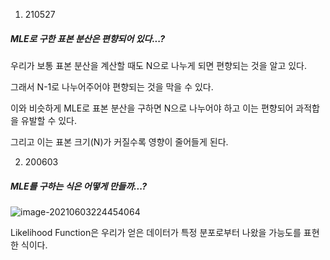 ﻿1. 210527

##### MLE로 구한 표본 분산은 편향되어 있다...?

우리가 보통 표본 분산을 계산할 때도 N으로 나누게 되면 편향되는 것을 알고 있다.

그래서 N-1로 나누어주어야 편향되는 것을 막을 수 있다.

이와 비슷하게 MLE로 표본 분산을 구하면 N으로 나누어야 하고 이는 편향되어 과적합을 유발할 수 있다.

그리고 이는 표본 크기(N)가 커질수록 영향이 줄어들게 된다.



2. 200603

##### MLE를 구하는 식은 어떻게 만들까...?

![image-20210603224454064](C:\Users\jinha\AppData\Roaming\Typora\typora-user-images\image-20210603224454064.png)

Likelihood Function은 우리가 얻은 데이터가 특정 분포로부터 나왔을 가능도를 표현한 식이다.
